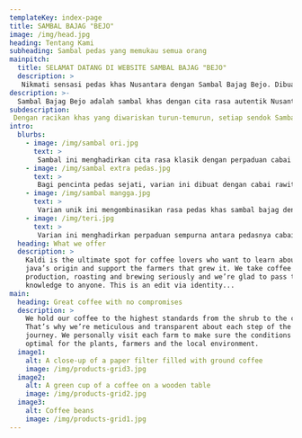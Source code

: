 ```yaml
---
templateKey: index-page
title: SAMBAL BAJAG "BEJO"
image: /img/head.jpg
heading: Tentang Kami
subheading: Sambal pedas yang memukau semua orang
mainpitch:
  title: SELAMAT DATANG DI WEBSITE SAMBAL BAJAG "BEJO"
  description: >
   Nikmati sensasi pedas khas Nusantara dengan Sambal Bajag Bejo. Dibuat dari bahan-bahan pilihan, tanpa pengawet, dan diolah dengan resep tradisional yang kaya rasa.
description: >-
  Sambal Bajag Bejo adalah sambal khas dengan cita rasa autentik Nusantara. Dibuat dari cabai pilihan, bawang goreng yang renyah, serta rempah-rempah rahasia yang memberikan sensasi pedas gurih yang bikin nagih.
subdescription:
 Dengan racikan khas yang diwariskan turun-temurun, setiap sendok Sambal Bajag Bejo menghadirkan perpaduan rasa yang pas tidak hanya pedas, tetapi juga kaya akan aroma dan kelezatan yang membuat setiap hidangan semakin istimewa.
intro:
  blurbs:
    - image: /img/sambal ori.jpg
      text: >
       Sambal ini menghadirkan cita rasa klasik dengan perpaduan cabai merah, bawang goreng, dan rempah pilihan yang menghasilkan rasa pedas gurih yang khas. Cocok untuk segala jenis makanan, mulai dari nasi putih, gorengan, hingga lauk pauk favorit Anda.
    - image: /img/sambal extra pedas.jpg
      text: >
       Bagi pencinta pedas sejati, varian ini dibuat dengan cabai rawit pilihan yang memberikan sensasi pedas yang lebih menggigit, namun tetap dengan rasa gurih yang seimbang.
    - image: /img/sambal mangga.jpg
      text: >
       Varian unik ini mengombinasikan rasa pedas khas sambal bajag dengan sensasi asam segar dari mangga muda. Perpaduan ini memberikan pengalaman rasa yang unik dan menyegarkan.
    - image: /img/teri.jpg
      text: >
       Varian ini menghadirkan perpaduan sempurna antara pedasnya cabai segar dan gurihnya ikan teri yang digoreng renyah. Setiap suapan menghadirkan rasa pedas, asin, dan umami yang khas, cocok untuk menemani berbagai hidangan. Dengan tekstur yang kaya dan aroma menggoda, sambal ini siap membuat setiap hidangan jadi lebih spesial.
  heading: What we offer
  description: >
    Kaldi is the ultimate spot for coffee lovers who want to learn about their
    java’s origin and support the farmers that grew it. We take coffee
    production, roasting and brewing seriously and we’re glad to pass that
    knowledge to anyone. This is an edit via identity...
main:
  heading: Great coffee with no compromises
  description: >
    We hold our coffee to the highest standards from the shrub to the cup.
    That’s why we’re meticulous and transparent about each step of the coffee’s
    journey. We personally visit each farm to make sure the conditions are
    optimal for the plants, farmers and the local environment.
  image1:
    alt: A close-up of a paper filter filled with ground coffee
    image: /img/products-grid3.jpg
  image2:
    alt: A green cup of a coffee on a wooden table
    image: /img/products-grid2.jpg
  image3:
    alt: Coffee beans
    image: /img/products-grid1.jpg
---
```

